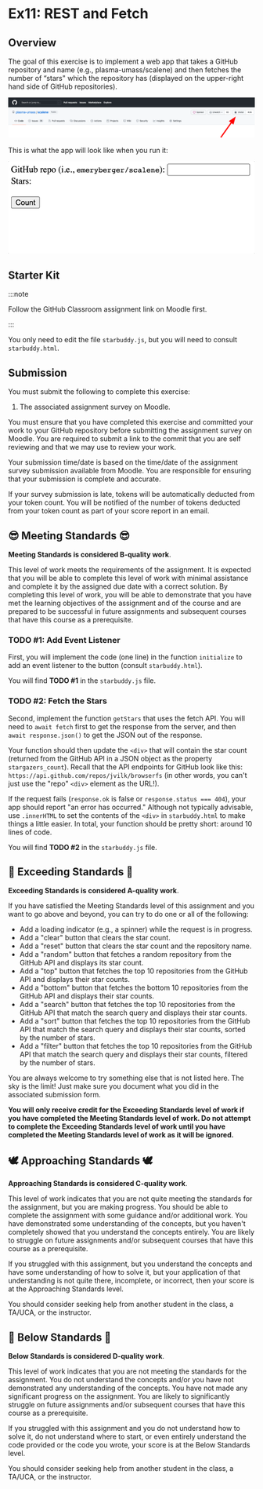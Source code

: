 # Ex11: REST and Fetch

## Overview

The goal of this exercise is to implement a web app that takes a GitHub repository and name (e.g., plasma-umass/scalene) and then fetches the number of “stars" which the repository has (displayed on the upper-right hand side of GitHub repositories).

![image](image1.png)

This is what the app will look like when you run it:

![animated image](image2.gif)

## Starter Kit

:::note

Follow the GitHub Classroom assignment link on Moodle first.

:::

You only need to edit the file `starbuddy.js`, but you will need to consult `starbuddy.html`.

## Submission

You must submit the following to complete this exercise:

1. The associated assignment survey on Moodle.

You must ensure that you have completed this exercise and committed your work to your GitHub repository before submitting the assignment survey on Moodle. You are required to submit a link to the commit that you are self reviewing and that we may use to review your work.

Your submission time/date is based on the time/date of the assignment survey submission available from Moodle. You are responsible for ensuring that your submission is complete and accurate.

If your survey submission is late, tokens will be automatically deducted from your token count. You will be notified of the number of tokens deducted from your token count as part of your score report in an email.

## 😎 Meeting Standards 😎

**Meeting Standards is considered B-quality work**.

This level of work meets the requirements of the assignment. It is expected that you will be able to complete this level of work with minimal assistance and complete it by the assigned due date with a correct solution. By completing this level of work, you will be able to demonstrate that you have met the learning objectives of the assignment and of the course and are prepared to be successful in future assignments and subsequent courses that have this course as a prerequisite.

### TODO #1: Add Event Listener

First, you will implement the code (one line) in the function `initialize` to add an event listener to the button (consult `starbuddy.html`).

You will find **TODO #1** in the `starbuddy.js` file.

### TODO #2: Fetch the Stars

Second, implement the function `getStars` that uses the fetch API. You will need to `await fetch` first to get the response from the server, and then `await response.json()` to get the JSON out of the response.

Your function should then update the `<div>` that will contain the star count (returned from the GitHub API in a JSON object as the property `stargazers_count`). Recall that the API endpoints for GitHub look like this: `https://api.github.com/repos/jvilk/browserfs` (in other words, you can't just use the "repo" `<div>`  element as the URL!).

If the request fails (`response.ok` is false or `response.status === 404`), your app should report "an error has occurred." Although not typically advisable, use `.innerHTML` to set the contents of the `<div>` in `starbuddy.html` to make things a little easier. In total, your function should be pretty short: around 10 lines of code.

You will find **TODO #2** in the `starbuddy.js` file.

## 🚀 Exceeding Standards 🚀

**Exceeding Standards is considered A-quality work**.

If you have satisfied the Meeting Standards level of this assignment and you want to go above and beyond, you can try to do one or all of the following:

- Add a loading indicator (e.g., a spinner) while the request is in progress.
- Add a "clear" button that clears the star count.
- Add a "reset" button that clears the star count and the repository name.
- Add a "random" button that fetches a random repository from the GitHub API and displays its star count.
- Add a "top" button that fetches the top 10 repositories from the GitHub API and displays their star counts.
- Add a "bottom" button that fetches the bottom 10 repositories from the GitHub API and displays their star counts.
- Add a "search" button that fetches the top 10 repositories from the GitHub API that match the search query and displays their star counts.
- Add a "sort" button that fetches the top 10 repositories from the GitHub API that match the search query and displays their star counts, sorted by the number of stars.
- Add a "filter" button that fetches the top 10 repositories from the GitHub API that match the search query and displays their star counts, filtered by the number of stars.

You are always welcome to try something else that is not listed here. The sky is the limit! Just make sure you document what you did in the associated submission form.

**You will only receive credit for the Exceeding Standards level of work if you have completed the Meeting Standards level of work. Do not attempt to complete the Exceeding Standards level of work until you have completed the Meeting Standards level of work as it will be ignored.**

## 🕊️ Approaching Standards 🕊️

**Approaching Standards is considered C-quality work**.

This level of work indicates that you are not quite meeting the standards for the assignment, but you are making progress. You should be able to complete the assignment with some guidance and/or additional work. You have demonstrated some understanding of the concepts, but you haven't completely showed that you understand the concepts entirely. You are likely to struggle on future assignments and/or subsequent courses that have this course as a prerequisite.

If you struggled with this assignment, but you understand the concepts and have some understanding of how to solve it, but your application of that understanding is not quite there, incomplete, or incorrect, then your score is at the Approaching Standards level.

You should consider seeking help from another student in the class, a TA/UCA, or the instructor.

## 🛟 Below Standards 🛟

**Below Standards is considered D-quality work**.

This level of work indicates that you are not meeting the standards for the assignment. You do not understand the concepts and/or you have not demonstrated any understanding of the concepts. You have not made any significant progress on the assignment. You are likely to significantly struggle on future assignments and/or subsequent courses that have this course as a prerequisite.

If you struggled with this assignment and you do not understand how to solve it, do not understand where to start, or even entirely understand the code provided or the code you wrote, your score is at the Below Standards level.

You should consider seeking help from another student in the class, a TA/UCA, or the instructor.
